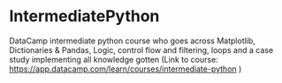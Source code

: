 # IntermediatePython
DataCamp intermediate python course who goes across Matplotlib, Dictionaries &amp; Pandas, Logic, control flow and filtering, loops and a case study implementing all knowledge gotten (Link to course: https://app.datacamp.com/learn/courses/intermediate-python )

